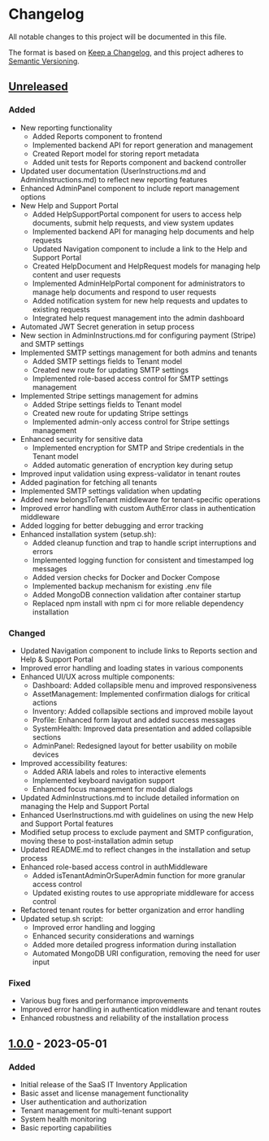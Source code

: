 # Changelog

All notable changes to this project will be documented in this file.

The format is based on [Keep a Changelog](https://keepachangelog.com/en/1.0.0/),
and this project adheres to [Semantic Versioning](https://semver.org/spec/v2.0.0.html).

## [Unreleased]

### Added
- New reporting functionality
  - Added Reports component to frontend
  - Implemented backend API for report generation and management
  - Created Report model for storing report metadata
  - Added unit tests for Reports component and backend controller
- Updated user documentation (UserInstructions.md and AdminInstructions.md) to reflect new reporting features
- Enhanced AdminPanel component to include report management options
- New Help and Support Portal
  - Added HelpSupportPortal component for users to access help documents, submit help requests, and view system updates
  - Implemented backend API for managing help documents and help requests
  - Updated Navigation component to include a link to the Help and Support Portal
  - Created HelpDocument and HelpRequest models for managing help content and user requests
  - Implemented AdminHelpPortal component for administrators to manage help documents and respond to user requests
  - Added notification system for new help requests and updates to existing requests
  - Integrated help request management into the admin dashboard
- Automated JWT Secret generation in setup process
- New section in AdminInstructions.md for configuring payment (Stripe) and SMTP settings
- Implemented SMTP settings management for both admins and tenants
  - Added SMTP settings fields to Tenant model
  - Created new route for updating SMTP settings
  - Implemented role-based access control for SMTP settings management
- Implemented Stripe settings management for admins
  - Added Stripe settings fields to Tenant model
  - Created new route for updating Stripe settings
  - Implemented admin-only access control for Stripe settings management
- Enhanced security for sensitive data
  - Implemented encryption for SMTP and Stripe credentials in the Tenant model
  - Added automatic generation of encryption key during setup
- Improved input validation using express-validator in tenant routes
- Added pagination for fetching all tenants
- Implemented SMTP settings validation when updating
- Added new belongsToTenant middleware for tenant-specific operations
- Improved error handling with custom AuthError class in authentication middleware
- Added logging for better debugging and error tracking
- Enhanced installation system (setup.sh):
  - Added cleanup function and trap to handle script interruptions and errors
  - Implemented logging function for consistent and timestamped log messages
  - Added version checks for Docker and Docker Compose
  - Implemented backup mechanism for existing .env file
  - Added MongoDB connection validation after container startup
  - Replaced npm install with npm ci for more reliable dependency installation

### Changed
- Updated Navigation component to include links to Reports section and Help & Support Portal
- Improved error handling and loading states in various components
- Enhanced UI/UX across multiple components:
  - Dashboard: Added collapsible menu and improved responsiveness
  - AssetManagement: Implemented confirmation dialogs for critical actions
  - Inventory: Added collapsible sections and improved mobile layout
  - Profile: Enhanced form layout and added success messages
  - SystemHealth: Improved data presentation and added collapsible sections
  - AdminPanel: Redesigned layout for better usability on mobile devices
- Improved accessibility features:
  - Added ARIA labels and roles to interactive elements
  - Implemented keyboard navigation support
  - Enhanced focus management for modal dialogs
- Updated AdminInstructions.md to include detailed information on managing the Help and Support Portal
- Enhanced UserInstructions.md with guidelines on using the new Help and Support Portal features
- Modified setup process to exclude payment and SMTP configuration, moving these to post-installation admin setup
- Updated README.md to reflect changes in the installation and setup process
- Enhanced role-based access control in authMiddleware
  - Added isTenantAdminOrSuperAdmin function for more granular access control
  - Updated existing routes to use appropriate middleware for access control
- Refactored tenant routes for better organization and error handling
- Updated setup.sh script:
  - Improved error handling and logging
  - Enhanced security considerations and warnings
  - Added more detailed progress information during installation
  - Automated MongoDB URI configuration, removing the need for user input

### Fixed
- Various bug fixes and performance improvements
- Improved error handling in authentication middleware and tenant routes
- Enhanced robustness and reliability of the installation process

## [1.0.0] - 2023-05-01

### Added
- Initial release of the SaaS IT Inventory Application
- Basic asset and license management functionality
- User authentication and authorization
- Tenant management for multi-tenant support
- System health monitoring
- Basic reporting capabilities

[Unreleased]: https://github.com/yourusername/saas-it-inventory/compare/v1.0.0...HEAD
[1.0.0]: https://github.com/yourusername/saas-it-inventory/releases/tag/v1.0.0
